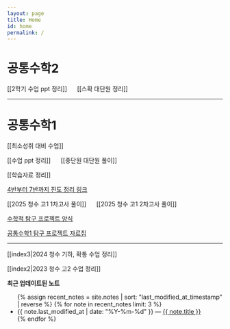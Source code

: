 ```yaml
---
layout: page
title: Home
id: home
permalink: /
---
```


# 공통수학2

[[2학기 수업 ppt 정리]] &nbsp;&nbsp;&nbsp;&nbsp; [[스확 대단원 정리]]

---

# 공통수학1

[[최소성취 대비 수업]]

[[수업 ppt 정리]] &nbsp;&nbsp;&nbsp;&nbsp; [[중단원 대단원 풀이]]

[[학습자료 정리]]

<a href ="https://skitter-windscreen-bb9.notion.site/2025-1-1accef6dbe5480cc9d73d26d57d25a4e">4반부터 7반까지 진도 정리 링크</a>

[[2025 청수 고1 1차고사 풀이]]  &nbsp;&nbsp;&nbsp;&nbsp; [[2025 청수 고1 2차고사 풀이]]

<a href="/pdf/2025/수학적 탐구 프로젝트(양식-공지용).pdf">수학적 탐구 프로젝트 양식</a>

<a href="/pdf/2025/공통수학1 탐구 프로젝트 자료집.pdf">공통수학1 탐구 프로젝트 자료집</a>

---

[[index3|2024 청수 기하, 확통 수업 정리]]

[[index2|2023 청수 고2 수업 정리]]

<strong>최근 업데이트된 노트</strong>

<ul>
  {% assign recent_notes = site.notes | sort: "last_modified_at_timestamp" | reverse %}
  {% for note in recent_notes limit: 3 %}
    <li>
      {{ note.last_modified_at | date: "%Y-%m-%d" }} — <a class="internal-link" href="{{ note.url }}">{{ note.title }}</a>
    </li>
  {% endfor %}
</ul>

<style>
  .wrapper {
    max-width: 46em;
  }
</style>
